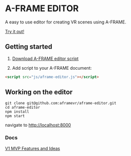 # A-FRAME EDITOR

A easy to use editor for creating VR scenes using A-FRAME.

[Try it out!](http://caseyyee.github.io/aframe-editor/example)

## Getting started

1. [Download A-FRAME editor script](https://caseyyee.github.io/aframe-editor/dist/aframe-editor.js)

2. Add script to your A-FRAME document:

````html
<script src="js/aframe-editor.js"></script>
````


## Working on the editor

````
git clone git@github.com:aframevr/aframe-editor.git
cd aframe-editor
npm install
npm start
````

navigate to [http://localhost:8000](http://localhost:8000)


### Docs
[V1 MVP Features and Ideas](https://docs.google.com/document/d/1b4L-mzBMUgyKRlb-MlWo42yy1vplaKLkFb2D7JDVKQA/edit)
